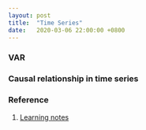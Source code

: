 ```yaml
---
layout: post
title:  "Time Series"
date:   2020-03-06 22:00:00 +0800
---
```

### VAR

### Causal relationship in time series


### Reference

1. [Learning notes](https://www.notion.so/bobzeng/Time-Series-de89af1b5fa04d8690ab90b39c62548c)